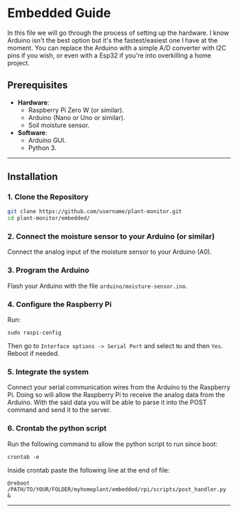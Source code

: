 
# **Embedded Guide**

In this file we will go through the process of setting up the hardware. I know Arduino isn't the best option but it's the fastest/easiest one I have at the moment. You can replace the Arduino with a simple A/D converter with I2C pins if you wish, or even with a Esp32 if you're into overkilling a home project.

## **Prerequisites**
- **Hardware**:
  - Raspberry Pi Zero W (or similar).
  - Arduino (Nano or Uno or similar).
  - Soil moisture sensor.
- **Software**:
  - Arduino GUI.
  - Python 3.

---

## **Installation**
### 1. Clone the Repository
```bash
git clone https://github.com/username/plant-monitor.git
cd plant-monitor/embedded/
```

### 2. Connect the moisture sensor to your Arduino (or similar)
Connect the analog input of the moisture sensor to your Arduino (A0).

### 3. Program the Arduino
Flash your Arduino with the file `arduino/moisture-sensor.ino`.

### 4. Configure the Raspberry Pi
Run:
```
sudo raspi-config
```
Then go to `Interface options -> Serial Port` and select `No` and then `Yes`. Reboot if needed.

### 5. Integrate the system
Connect your serial communication wires from the Arduino to the Raspberry Pi. Doing so will allow the Raspberry Pi to receive the analog data from the Arduino. With the said data you will be able to parse it into the POST command and send it to the server.

### 6. Crontab the python script
Run the following command to allow the python script to run since boot:
```
crontab -e
```
Inside crontab paste the following line at the end of file:
```
@reboot /PATH/TO/YOUR/FOLDER/myhomeplant/embedded/rpi/scripts/post_handler.py &
```

---